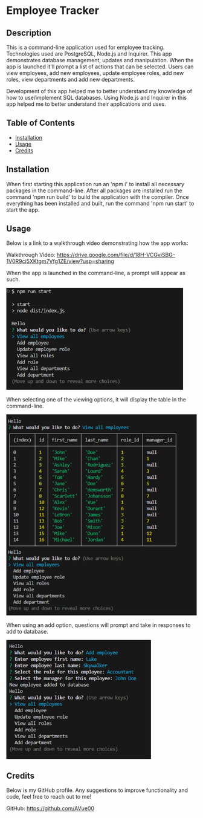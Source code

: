 # Employee Tracker

## Description

This is a command-line application used for employee tracking. Technologies used are PostgreSQL, Node.js and Inquirer. This app demonstrates database management, updates and manipulation. When the app is launched it'll prompt a list of actions that can be selected. Users can view employees, add new employees, update employee roles, add new roles, view departments and add new departments.

Development of this app helped me to better understand my knowledge of how to use/implement SQL databases. Using Node.js and Inquirer in this app helped me to better understand their applications and uses.

## Table of Contents

- [Installation](#installation)
- [Usage](#usage)
- [Credits](#credits)

## Installation

When first starting this application run an 'npm i' to install all necessary packages in the command-line. After all packages are installed run the command 'npm run build' to build the application with the compiler. Once everything has been installed and built, run the command 'npm run start' to start the app.

## Usage

Below is a link to a walkthrough video demonstrating how the app works:

Walkthrough Video: https://drive.google.com/file/d/18H-VCGviSBG-1V0R9ci5XKtgm7Vfg1ZE/view?usp=sharing

When the app is launched in the command-line, a prompt will appear as such.

![AppLaunch](assets/Invoke-App.png)

When selecting one of the viewing options, it will display the table in the command-line.

![ViewOption](assets/View-All.png)

When using an add option, questions will prompt and take in responses to add to database.

![AddAction](assets/Add-Command.png)


## Credits

Below is my GitHub profile. Any suggestions to improve functionality and code, feel free to reach out to me!

GitHub: https://github.com/AVue00
